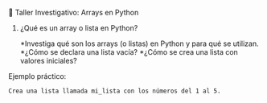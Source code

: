 🧠 Taller Investigativo: Arrays en Python

1. ¿Qué es un array o lista en Python?

   
    *Investiga qué son los arrays (o listas) en Python y para qué se utilizan.
    *¿Cómo se declara una lista vacía?
    *¿Cómo se crea una lista con valores iniciales?

Ejemplo práctico:

    Crea una lista llamada mi_lista con los números del 1 al 5.
